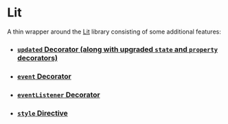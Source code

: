 # Lit

A thin wrapper around the [Lit](https://github.com/lit/lit) library consisting of some additional features:

- ### [`updated` Decorator (along with upgraded `state` and `property` decorators)](./src/updated/README.md)
- ### [`event` Decorator](./src/event/README.md)
- ### [`eventListener` Decorator](./src/eventListener/README.md)
- ### [`style` Directive](./src/style/README.md)